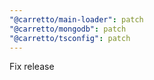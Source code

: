 ```yaml
---
"@carretto/main-loader": patch
"@carretto/mongodb": patch
"@carretto/tsconfig": patch
---
```


Fix release
